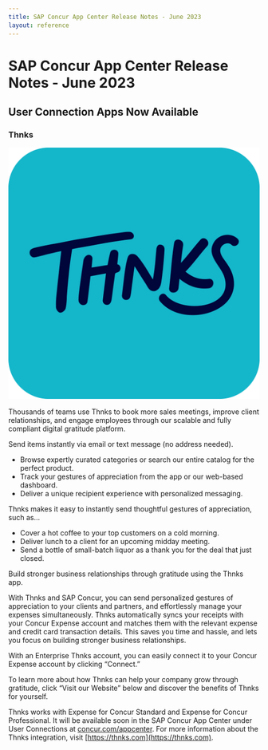 ```yaml
---
title: SAP Concur App Center Release Notes - June 2023
layout: reference
---
```


# SAP Concur App Center Release Notes - June 2023

## User Connection Apps Now Available

### Thnks

![Thnks Logo](./app-center-06-02-2023-tnks-logo.png)

Thousands of teams use Thnks to book more sales meetings, improve client relationships, and engage employees through our scalable and fully compliant digital gratitude platform.

Send items instantly via email or text message (no address needed).
* Browse expertly curated categories or search our entire catalog for the perfect product.
* Track your gestures of appreciation from the app or our web-based dashboard.
* Deliver a unique recipient experience with personalized messaging.

Thnks makes it easy to instantly send thoughtful gestures of appreciation, such as...
* Cover a hot coffee to your top customers on a cold morning.
* Deliver lunch to a client for an upcoming midday meeting.
* Send a bottle of small-batch liquor as a thank you for the deal that just closed.

Build stronger business relationships through gratitude using the Thnks app.

With Thnks and SAP Concur, you can send personalized gestures of appreciation to your clients and partners, and effortlessly manage your expenses simultaneously. Thnks automatically syncs your receipts with your Concur Expense account and matches them with the relevant expense and credit card transaction details. This saves you time and hassle, and lets you focus on building stronger business relationships.

With an Enterprise Thnks account, you can easily connect it to your Concur Expense account by clicking “Connect.”

To learn more about how Thnks can help your company grow through gratitude, click “Visit our Website” below and discover the benefits of Thnks for yourself.

Thnks works with Expense for Concur Standard and Expense for Concur Professional. It will be available soon in the SAP Concur App Center under User Connections at [concur.com/appcenter](concur.com/appcenter). For more information about the Thnks integration, visit [https://thnks.com](https://thnks.com).
